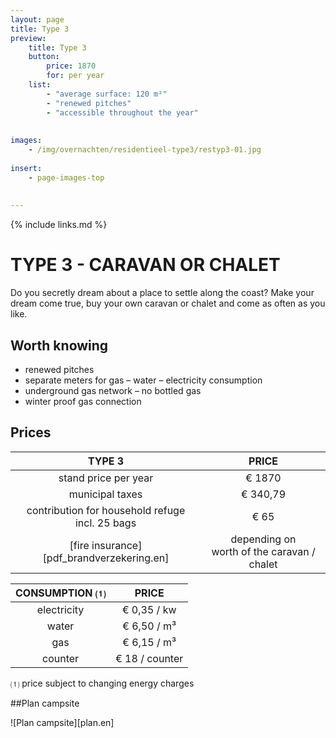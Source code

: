 ```yaml
---
layout: page
title: Type 3
preview: 
    title: Type 3
    button:
        price: 1870
        for: per year
    list:
        - "average surface: 120 m²"
        - "renewed pitches"
        - "accessible throughout the year"
       
        
images:
    - /img/overnachten/residentieel-type3/restyp3-01.jpg
    
insert:
    - page-images-top
    
    
---
```


{% include links.md %}

# TYPE 3 - CARAVAN OR CHALET
Do you secretly dream about a place to settle along the coast? Make your dream come true, buy your own caravan or chalet and come as often as you like. 


## Worth knowing
- renewed pitches
- separate meters for gas – water – electricity consumption
- underground gas network – no bottled gas
- winter proof gas connection


## Prices

TYPE 3                |PRICE           |
:--------------------:|:--------------:|
stand price per year  |€ 1870               
municipal taxes       |€ 340,79 
contribution for household refuge<br>incl. 25 bags<br> | € 65    
[fire insurance][pdf_brandverzekering.en]      |depending on <br>worth of the caravan / chalet

CONSUMPTION ⑴           |PRICE         |
:--------------------:|:-------------:|
electricity         | € 0,35 / kw        
water                 | € 6,50 / m³  
gas                   | € 6,15 / m³       
counter     | € 18 / counter

⑴ price subject to changing energy charges



##Plan campsite

![Plan campsite][plan.en]
